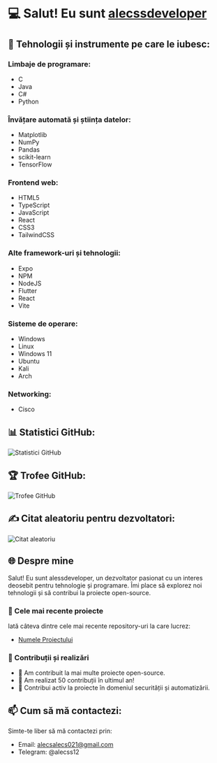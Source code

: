 
# 💻 Salut! Eu sunt [alecssdeveloper](https://github.com/alecssdeveloper)

## 🚀 Tehnologii și instrumente pe care le iubesc:
### Limbaje de programare:
- C
- Java
- C#
- Python

### Învățare automată și știința datelor:
- Matplotlib
- NumPy
- Pandas
- scikit-learn
- TensorFlow

### Frontend web:
- HTML5
- TypeScript
- JavaScript
- React
- CSS3
- TailwindCSS

### Alte framework-uri și tehnologii:
- Expo
- NPM
- NodeJS
- Flutter
- React
- Vite

### Sisteme de operare:
- Windows
- Linux
- Windows 11
- Ubuntu
- Kali
- Arch

### Networking:
- Cisco

## 📊 Statistici GitHub:
![Statistici GitHub](https://github-readme-stats.vercel.app/api?username=alecssdeveloper&show_icons=true)

## 🏆 Trofee GitHub:
![Trofee GitHub](https://github-profile-trophy.vercel.app/?username=alecssdeveloper)

## ✍️ Citat aleatoriu pentru dezvoltatori:
![Citat aleatoriu](https://quotes-github-readme.vercel.app/api)

## 🌐 Despre mine
Salut! Eu sunt alessdeveloper, un dezvoltator pasionat cu un interes deosebit pentru tehnologie și programare. Îmi place să explorez noi tehnologii și să contribui la proiecte open-source.

### 🔧 Cele mai recente proiecte
Iată câteva dintre cele mai recente repository-uri la care lucrez:
- [Numele Proiectului](link_catre_proiect)

### 🎯 Contribuții și realizări
- 🌟 Am contribuit la mai multe proiecte open-source.
- 🏅 Am realizat 50 contribuții în ultimul an!
- 📣 Contribui activ la proiecte în domeniul securității și automatizării.

## 📫 Cum să mă contactezi:
Simte-te liber să mă contactezi prin:
- Email: alecsalecs021@gmail.com
- Telegram: @alecss12
